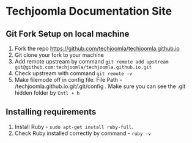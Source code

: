
# Techjoomla Documentation Site

## Git Fork Setup on local machine

1. Fork the repo https://github.com/techjoomla/techjoomla.github.io
2. Git clone your fork to your machine
3. Add remote upstream by command ```git remote add upstream git@github.com:techjoomla/techjoomla.github.io.git```
4. Check upstream with command ```git remote -v```
5. Make filemode off in config file. File Path - /techjoomla.github.io.git/.git/config . Make sure you can see the .git hidden folder by ```Cntl + h```

## Installing requirements

1. Install Ruby - ```sudo apt-get install ruby-full```.
2. Check Ruby installed correctly by command - ```ruby -v```
